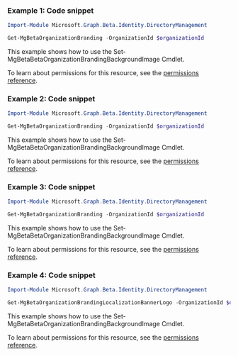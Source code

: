 ### Example 1: Code snippet

```powershellImport-Module Microsoft.Graph.Beta.Identity.DirectoryManagement

Get-MgBetaOrganizationBranding -OrganizationId $organizationId
```
This example shows how to use the Set-MgBetaBetaOrganizationBrandingBackgroundImage Cmdlet.
To learn about permissions for this resource, see the [permissions reference](/graph/permissions-reference).

### Example 2: Code snippet

```powershellImport-Module Microsoft.Graph.Beta.Identity.DirectoryManagement

Get-MgBetaOrganizationBranding -OrganizationId $organizationId
```
This example shows how to use the Set-MgBetaBetaOrganizationBrandingBackgroundImage Cmdlet.
To learn about permissions for this resource, see the [permissions reference](/graph/permissions-reference).

### Example 3: Code snippet

```powershellImport-Module Microsoft.Graph.Beta.Identity.DirectoryManagement

Get-MgBetaOrganizationBranding -OrganizationId $organizationId
```
This example shows how to use the Set-MgBetaBetaOrganizationBrandingBackgroundImage Cmdlet.
To learn about permissions for this resource, see the [permissions reference](/graph/permissions-reference).

### Example 4: Code snippet

```powershellImport-Module Microsoft.Graph.Beta.Identity.DirectoryManagement

Get-MgBetaOrganizationBrandingLocalizationBannerLogo -OrganizationId $organizationId -OrganizationalBrandingLocalizationId $organizationalBrandingLocalizationId
```
This example shows how to use the Set-MgBetaBetaOrganizationBrandingBackgroundImage Cmdlet.
To learn about permissions for this resource, see the [permissions reference](/graph/permissions-reference).

